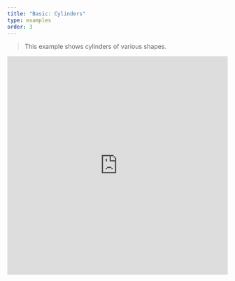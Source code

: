 ```yaml
---
title: "Basic: Cylinders"
type: examples
order: 3
---
```


> This example shows cylinders of various shapes.

<iframe width="100%" height="500" src="https://aframevr.github.io/aframe/examples/cylinders/" allowfullscreen="yes" frameborder="0"></iframe>
